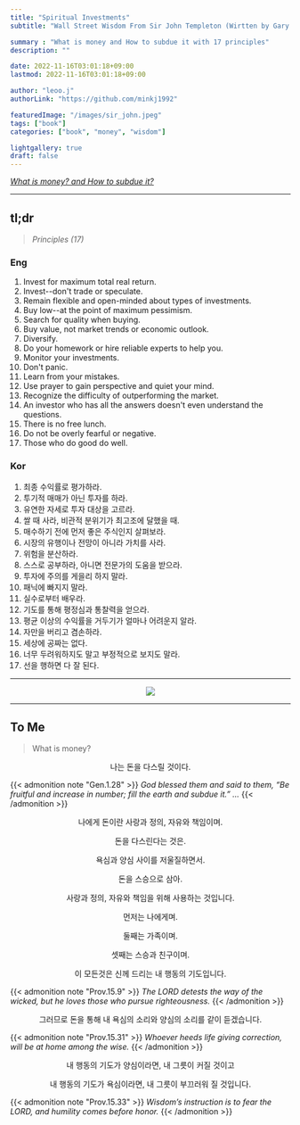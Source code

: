 ```yaml
---
title: "Spiritual Investments"
subtitle: "Wall Street Wisdom From Sir John Templeton (Wirtten by Gary Moore)"

summary : "What is money and How to subdue it with 17 principles"
description: ""

date: 2022-11-16T03:01:18+09:00
lastmod: 2022-11-16T03:01:18+09:00

author: "leoo.j"
authorLink: "https://github.com/minkj1992"

featuredImage: "/images/sir_john.jpeg"
tags: ["book"]
categories: ["book", "money", "wisdom"]

lightgallery: true
draft: false
---
```


<ins>*What is money? and How to subdue it?*</ins>
<!--more-->

---

## tl;dr
> *Principles (17)*

### Eng
1. Invest for maximum total real return.
2. Invest--don't trade or speculate.
3. Remain flexible and open-minded about types of investments.
4. Buy low--at the point of maximum pessimism.
5. Search for quality when buying.
6. Buy value, not market trends or economic outlook.
7. Diversify.
8. Do your homework or hire reliable experts to help you.
9. Monitor your investments.
10. Don't panic.
11. Learn from your mistakes.
12. Use prayer to gain perspective and quiet your mind.
13. Recognize the difficulty of outperforming the market.
14. An investor who has all the answers doesn't even understand the questions.
15. There is no free lunch.
16. Do not be overly fearful or negative.
17. Those who do good do well.

### Kor
1. 최종 수익률로 평가하라.
2. 투기적 매매가 아닌 투자를 하라.
3. 유연한 자세로 투자 대상을 고르라.
4. 쌀 때 사라, 비관적 분위기가 최고조에 달했을 때.
5. 매수하기 전에 먼저 좋은 주식인지 살펴보라.
6. 시장의 유행이나 전망이 아니라 가치를 사라.
7. 위험을 분산하라.
8. 스스로 공부하라, 아니면 전문가의 도움을 받으라.
9. 투자에 주의를 게을리 하지 말라.
10. 패닉에 빠지지 말라.
11. 실수로부터 배우라.
12. 기도를 통해 평정심과 통찰력을 얻으라.
13. 평균 이상의 수익률을 거두기가 얼마나 어려운지 알라.
14. 자만을 버리고 겸손하라.
15. 세상에 공짜는 없다.
16. 너무 두려워하지도 말고 부정적으로 보지도 말라.
17. 선을 행하면 다 잘 된다.

---

<center>

![](/images/spiritual_investments.jpg)

</center>

---

## To Me
> What is money? 

<p style="text-align: center;">나는 돈을 다스릴 것이다.</p>

{{< admonition note "Gen.1.28" >}}
_God blessed them and said to them, “Be fruitful and increase in number; fill the earth and subdue it.” ..._
{{< /admonition  >}}

<p style="text-align: center;">나에게 돈이란 사랑과 정의, 자유와 책임이며.</p>
<p style="text-align: center;">돈을 다스린다는 것은.</p>
<p style="text-align: center;">욕심과 양심 사이를 저울질하면서.</p>
<p style="text-align: center;">돈을 스승으로 삼아.</p>
<p style="text-align: center;">사랑과 정의, 자유와 책임을 위해 사용하는 것입니다.</p>
<p style="text-align: center;">먼저는 나에게며.</p>
<p style="text-align: center;">둘째는 가족이며.</p>
<p style="text-align: center;">셋째는 스승과 친구이며.</p>
<p style="text-align: center;">이 모든것은 신께 드리는 내 행동의 기도입니다.</p>


{{< admonition note "Prov.15.9" >}}
_The LORD detests the way of the wicked, but he loves those who pursue righteousness._
{{< /admonition  >}}

<p style="text-align: center;">그러므로 돈을 통해 내 욕심의 소리와 양심의 소리를 같이 듣겠습니다.</p>

{{< admonition note "Prov.15.31" >}}
_Whoever heeds life giving correction, will be at home among the wise._
{{< /admonition  >}}

<p style="text-align: center;">내 행동의 기도가 양심이라면, 내 그릇이 커질 것이고</p>
<p style="text-align: center;">내 행동의 기도가 욕심이라면, 내 그릇이 부끄러워 질 것입니다.</p>

{{< admonition note "Prov.15.33" >}}
_Wisdom’s instruction is to fear the LORD, and humility comes before honor._
{{< /admonition  >}}
